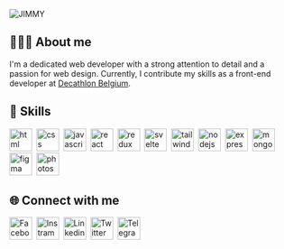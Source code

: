 ![JIMMY](https://github.com/jimmycabuy/jimmycabuy/assets/102294421/abcd586a-da32-43e1-a42d-122ad1d64070)

## 👨🏽‍💻 About me

I'm a dedicated web developer with a strong attention to detail and a passion for web design.
Currently, I contribute my skills as a front-end developer at [Decathlon
Belgium](https://www.decathlon.be/fr/).

## 🎯 Skills

<p align="left">
<a href="https://www.w3schools.com/html/" target="_blank"
  ><img
    src="https://github-production-user-asset-6210df.s3.amazonaws.com/102294421/246650674-d09672a3-ced8-4a42-8976-8b2fe2c32f0d.png"
    alt="html"
    height="40" /></a
>&nbsp;
<a href="https://www.w3schools.com/css/" target="_blank"
  ><img
    src="https://github-production-user-asset-6210df.s3.amazonaws.com/102294421/246650678-da851e39-413a-43b5-9b4e-9abcde829f9e.png"
    alt="css"
    height="40" /></a
>&nbsp;
<a href="https://www.w3schools.com/js/" target="_blank"
  ><img
    src="https://github-production-user-asset-6210df.s3.amazonaws.com/102294421/246649928-c0c7d506-52bd-46dd-b7e9-a6a1385bac61.png"
    alt="javascript"
    height="40" /></a
>&nbsp;
<a href="https://react.dev/" target="_blank"
  ><img
    src="https://github-production-user-asset-6210df.s3.amazonaws.com/102294421/246649929-3e6288a8-e699-4656-9bc0-19cc5f0ed7b2.png"
    alt="react"
    height="40" /></a
>&nbsp;
<a href="https://redux.js.org/" target="_blank"
  ><img
    src="https://github-production-user-asset-6210df.s3.amazonaws.com/102294421/246649930-1074813f-ef33-4d1c-959a-146da71d999b.png"
    alt="redux"
    height="40" /></a
>&nbsp;
<a href="https://svelte.dev/" target="_blank"
  ><img
    src="https://github-production-user-asset-6210df.s3.amazonaws.com/102294421/246649931-4feb65f3-d6c8-4933-8939-4b401840aebf.png"
    alt="svelte"
    height="40" /></a
>&nbsp;
<a href="https://tailwindcss.com/" target="_blank"
  ><img
    src="https://github-production-user-asset-6210df.s3.amazonaws.com/102294421/246649933-b993feb4-126e-4fff-bd5b-cd5ebc1c9c99.png"
    alt="tailwind"
    height="40" /></a
>&nbsp;
<a href="https://nodejs.org/en" target="_blank"
  ><img
    src="https://github-production-user-asset-6210df.s3.amazonaws.com/102294421/246649934-6b491edc-f18a-4b1b-adec-f4354e4cd8e7.png"
    alt="nodejs"
    height="40" /></a
>&nbsp;
<a href="https://expressjs.com/" target="_blank"
  ><img
    src="https://github-production-user-asset-6210df.s3.amazonaws.com/102294421/246649935-2cc8b1b4-cfbb-4785-b575-29fad5a0c1fd.png"
    alt="express"
    height="40" /></a
>&nbsp;
<a href="https://www.mongodb.com/" target="_blank"
  ><img
    src="https://github-production-user-asset-6210df.s3.amazonaws.com/102294421/246649937-9f9802b3-8163-4de7-ac80-9788c623502d.png"
    alt="mongodb"
    height="40" /></a
>&nbsp;
<a href="https://www.figma.com/" target="_blank"
  ><img
    src="https://github-production-user-asset-6210df.s3.amazonaws.com/102294421/246649938-b5afc7a6-202f-40df-8847-58eebfb71793.png"
    alt="figma"
    height="40" /></a
>&nbsp;
<a href="https://www.adobe.com/be_en/products/photoshop.html" target="_blank"
  ><img
    src="https://github-production-user-asset-6210df.s3.amazonaws.com/102294421/246649939-a5481d4a-1989-4bfa-a9cf-a9a151b173ec.png"
    alt="photoshop"
    height="40" /></a
>&nbsp;
</p>

## 🌐 Connect with me

<p align="left">
  <a href="https://www.facebook.com/jimmycabuy/" target="_blank"
    ><img
      src="https://github-production-user-asset-6210df.s3.amazonaws.com/102294421/246629117-94a35323-4438-4efa-8e72-d4fc66147422.png"
      alt="Facebook"
      height="40" /></a
  >&nbsp;
  <a href="https://www.instagram.com/jimmycabuy/" target="_blank"
    ><img
      src="https://github-production-user-asset-6210df.s3.amazonaws.com/102294421/246629118-e95dbe80-6d07-4131-a975-c8f8692fc48e.png"
      alt="Instram"
      height="40" /></a
  >&nbsp;
  <a href="https://www.linkedin.com/in/jimmycabuy/" target="_blank"
    ><img
      src="https://github-production-user-asset-6210df.s3.amazonaws.com/102294421/246629122-8a65d637-54fa-4cba-a334-506d001b7fd4.png"
      alt="Linkedin"
      height="40" /></a
  >&nbsp;
  <a href="https://www.twitter.com/jimmycabuy/" target="_blank"
    ><img
      src="https://github-production-user-asset-6210df.s3.amazonaws.com/102294421/246629119-1666d809-67b6-4970-b728-51869615e8cc.png"
      alt="Twitter"
      height="40" /></a
  >&nbsp;
  <a href="https://t.me/jimmycabuy/" target="_blank"
    ><img
      src="https://github-production-user-asset-6210df.s3.amazonaws.com/102294421/246629121-b4390892-6f7e-4502-a88f-8467a8fbe4df.png"
      alt="Telegram"
      height="40" /></a
  >&nbsp;
</p>
